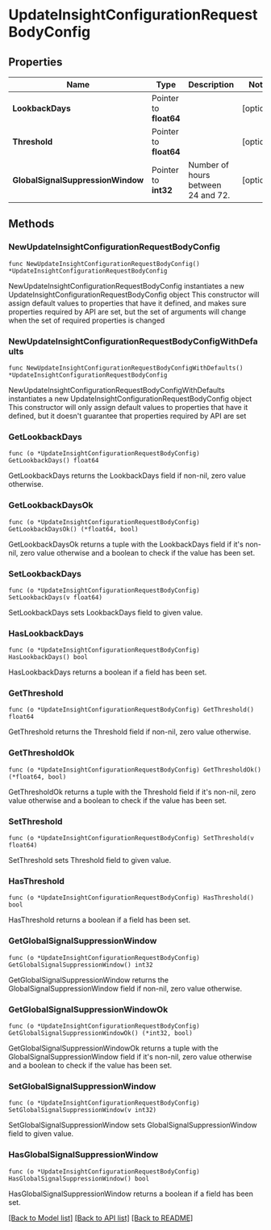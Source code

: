 # UpdateInsightConfigurationRequestBodyConfig

## Properties

Name | Type | Description | Notes
------------ | ------------- | ------------- | -------------
**LookbackDays** | Pointer to **float64** |  | [optional] 
**Threshold** | Pointer to **float64** |  | [optional] 
**GlobalSignalSuppressionWindow** | Pointer to **int32** | Number of hours between 24 and 72. | [optional] 

## Methods

### NewUpdateInsightConfigurationRequestBodyConfig

`func NewUpdateInsightConfigurationRequestBodyConfig() *UpdateInsightConfigurationRequestBodyConfig`

NewUpdateInsightConfigurationRequestBodyConfig instantiates a new UpdateInsightConfigurationRequestBodyConfig object
This constructor will assign default values to properties that have it defined,
and makes sure properties required by API are set, but the set of arguments
will change when the set of required properties is changed

### NewUpdateInsightConfigurationRequestBodyConfigWithDefaults

`func NewUpdateInsightConfigurationRequestBodyConfigWithDefaults() *UpdateInsightConfigurationRequestBodyConfig`

NewUpdateInsightConfigurationRequestBodyConfigWithDefaults instantiates a new UpdateInsightConfigurationRequestBodyConfig object
This constructor will only assign default values to properties that have it defined,
but it doesn't guarantee that properties required by API are set

### GetLookbackDays

`func (o *UpdateInsightConfigurationRequestBodyConfig) GetLookbackDays() float64`

GetLookbackDays returns the LookbackDays field if non-nil, zero value otherwise.

### GetLookbackDaysOk

`func (o *UpdateInsightConfigurationRequestBodyConfig) GetLookbackDaysOk() (*float64, bool)`

GetLookbackDaysOk returns a tuple with the LookbackDays field if it's non-nil, zero value otherwise
and a boolean to check if the value has been set.

### SetLookbackDays

`func (o *UpdateInsightConfigurationRequestBodyConfig) SetLookbackDays(v float64)`

SetLookbackDays sets LookbackDays field to given value.

### HasLookbackDays

`func (o *UpdateInsightConfigurationRequestBodyConfig) HasLookbackDays() bool`

HasLookbackDays returns a boolean if a field has been set.

### GetThreshold

`func (o *UpdateInsightConfigurationRequestBodyConfig) GetThreshold() float64`

GetThreshold returns the Threshold field if non-nil, zero value otherwise.

### GetThresholdOk

`func (o *UpdateInsightConfigurationRequestBodyConfig) GetThresholdOk() (*float64, bool)`

GetThresholdOk returns a tuple with the Threshold field if it's non-nil, zero value otherwise
and a boolean to check if the value has been set.

### SetThreshold

`func (o *UpdateInsightConfigurationRequestBodyConfig) SetThreshold(v float64)`

SetThreshold sets Threshold field to given value.

### HasThreshold

`func (o *UpdateInsightConfigurationRequestBodyConfig) HasThreshold() bool`

HasThreshold returns a boolean if a field has been set.

### GetGlobalSignalSuppressionWindow

`func (o *UpdateInsightConfigurationRequestBodyConfig) GetGlobalSignalSuppressionWindow() int32`

GetGlobalSignalSuppressionWindow returns the GlobalSignalSuppressionWindow field if non-nil, zero value otherwise.

### GetGlobalSignalSuppressionWindowOk

`func (o *UpdateInsightConfigurationRequestBodyConfig) GetGlobalSignalSuppressionWindowOk() (*int32, bool)`

GetGlobalSignalSuppressionWindowOk returns a tuple with the GlobalSignalSuppressionWindow field if it's non-nil, zero value otherwise
and a boolean to check if the value has been set.

### SetGlobalSignalSuppressionWindow

`func (o *UpdateInsightConfigurationRequestBodyConfig) SetGlobalSignalSuppressionWindow(v int32)`

SetGlobalSignalSuppressionWindow sets GlobalSignalSuppressionWindow field to given value.

### HasGlobalSignalSuppressionWindow

`func (o *UpdateInsightConfigurationRequestBodyConfig) HasGlobalSignalSuppressionWindow() bool`

HasGlobalSignalSuppressionWindow returns a boolean if a field has been set.


[[Back to Model list]](../README.md#documentation-for-models) [[Back to API list]](../README.md#documentation-for-api-endpoints) [[Back to README]](../README.md)


